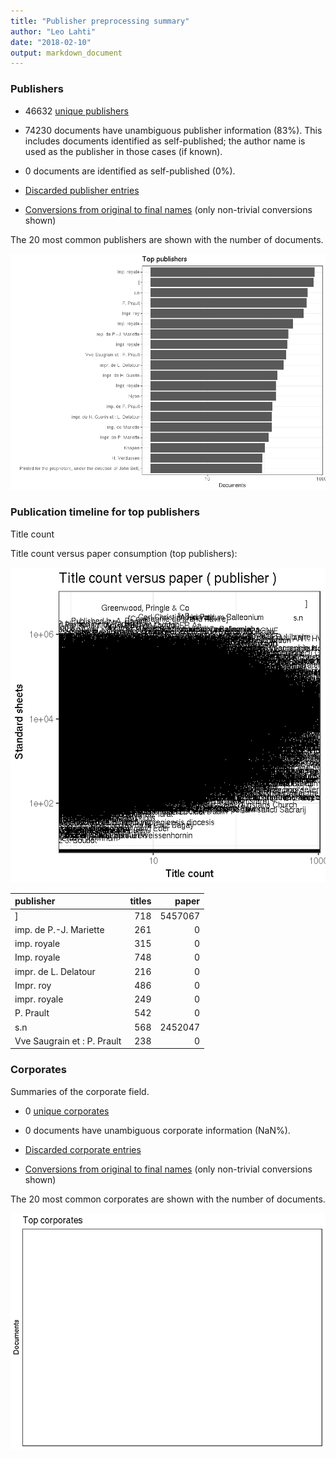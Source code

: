 ```yaml
---
title: "Publisher preprocessing summary"
author: "Leo Lahti"
date: "2018-02-10"
output: markdown_document
---
```



### Publishers

 * 46632 [unique publishers](output.tables/publisher_accepted.csv)

 * 74230 documents have unambiguous publisher information (83%). This includes documents identified as self-published; the author name is used as the publisher in those cases (if known).

 * 0 documents are identified as self-published (0%). 

 * [Discarded publisher entries](output.tables/publisher_discarded.csv)

 * [Conversions from original to final names](output.tables/publisher_conversion_nontrivial.csv) (only non-trivial conversions shown)


The 20 most common publishers are shown with the number of documents. 

![plot of chunk summarypublisher2](figure/summarypublisher2-1.png)

### Publication timeline for top publishers

Title count





Title count versus paper consumption (top publishers):

![plot of chunk publishertitlespapers](figure/publishertitlespapers-1.png)

|publisher                   | titles|   paper|
|:---------------------------|------:|-------:|
|]                           |    718| 5457067|
|imp. de P.-J. Mariette      |    261|       0|
|imp. royale                 |    315|       0|
|Imp. royale                 |    748|       0|
|impr. de L. Delatour        |    216|       0|
|Impr. roy                   |    486|       0|
|impr. royale                |    249|       0|
|P. Prault                   |    542|       0|
|s.n                         |    568| 2452047|
|Vve Saugrain et : P. Prault |    238|       0|


### Corporates

Summaries of the corporate field.

 * 0 [unique corporates](output.tables/corporate_accepted.csv)

 * 0 documents have unambiguous corporate information (NaN%). 

 * [Discarded corporate entries](output.tables/corporate_discarded.csv)

 * [Conversions from original to final names](output.tables/corporate_conversion_nontrivial.csv) (only non-trivial conversions shown)


The 20 most common corporates are shown with the number of documents. 

![plot of chunk summarycorporate2](figure/summarycorporate2-1.png)



